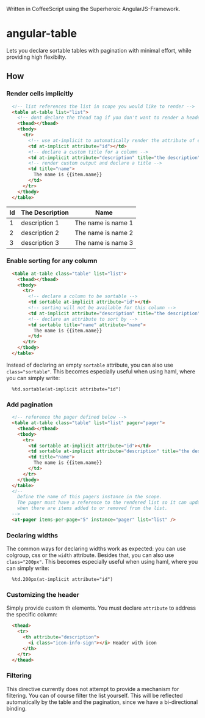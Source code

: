 Written in CoffeeScript using the Superheroic AngularJS-Framework.

# angular-table

Lets you declare sortable tables with pagination with minimal effort, while providing high flexibilty.

## How

### Render cells implicitly

```html
  <!-- list references the list in scope you would like to render -->
  <table at-table list="list">
    <!-- dont declare the thead tag if you don't want to render a header -->
    <thead></thead>
    <tbody>
      <tr>
        <!-- use at-implicit to automatically render the attribute of each item in the list -->
        <td at-implicit attribute="id"></td>
        <!-- declare a custom title for a column -->
        <td at-implicit attribute="description" title="the description"></td>
        <!-- render custom output and declare a title -->
        <td title="name">
          The name is {{item.name}}
        </td>
      </tr>
    </tbody>
  </table>
```

<table>
  <thead>
    <tr>
      <th>Id</th>
      <th>The Description</th>
      <th>Name</th>
    </tr>
  </thead>
  <tbody>
    <tr>
      <td>1</td>
      <td>description 1</td>
      <td>The name is name 1</td>
    </tr>
    <tr>
      <td>2</td>
      <td>description 2</td>
      <td>The name is name 2</td>
    </tr>
    <tr>
      <td>3</td>
      <td>description 3</td>
      <td>The name is name 3</td>
    </tr>
  </tbody>
</table>

### Enable sorting for any column

```html
  <table at-table class="table" list="list">
    <thead></thead>
    <tbody>
      <tr>
        <!-- declare a column to be sortable -->
        <td sortable at-implicit attribute="id"></td>
        <!-- sorting will not be available for this column -->
        <td at-implicit attribute="description" title="the description"></td>
        <!-- declare an attribute to sort by -->
        <td sortable title="name" attribute="name">
          The name is {{item.name}}
        </td>
      </tr>
    </tbody>
  </table>
```

Instead of declaring an empty `sortable` attribute, you can also use `class="sortable"`. This becomes
especially useful when using haml, where you can simply write:

```haml
  %td.sortable(at-implicit attribute="id")
```

### Add pagination

```html
  <!-- reference the pager defined below -->
  <table at-table class="table" list="list" pager="pager">
    <thead></thead>
    <tbody>
      <tr>
        <td sortable at-implicit attribute="id"></td>
        <td sortable at-implicit attribute="description" title="the description"></td>
        <td title="name">
          The name is {{item.name}}
        </td>
      </tr>
    </tbody>
  </table>
  <!--
    Define the name of this pagers instance in the scope.
    The pager must have a reference to the rendered list so it can update itself
    when there are items added to or removed from the list.
  -->
  <at-pager items-per-page="5" instance="pager" list="list" />

```

### Declaring widths

The common ways for declaring widths work as expected: you can use colgroup, css or the `width` attribute.
Besides that, you can also use `class="200px"`. This becomes especially useful when using haml, where you can
simply write:

```haml
  %td.200px(at-implicit attribute="id")
```

### Customizing the header

Simply provide custom th elements. You must declare `attribute` to address the specific column:

```html
  <thead>
    <tr>
      <th attribute="description">
        <i class="icon-info-sign"></i> Header with icon
      </th>
    </tr>
  </thead>
```

### Filtering

This directive currently does not attempt to provide a mechanism for filtering. You can of course filter
the list yourself. This will be reflected automatically by the table and the pagination, since we have a bi-directional
binding.
